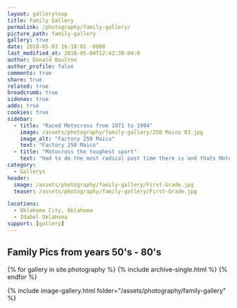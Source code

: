 ```yaml
---
layout: galleryloop
title: Family Gallery
permalink: /photography/family-gallery/
picture_path: family-gallery
gallery: true
date: 2018-05-03 16:18:01 -0600
last_modified_at: 2018-05-04T12:42:38-04:0
author: Donald Boulton
author_profile: false
comments: true
share: true
related: true
breadcrumb: true
sidenav: true
adds: true
cookies: true
sidebar:
  - title: "Raced Motocross from 1971 to 1994"
    image: /assets/photography/family-gallery/250 Maico 83.jpg
    image_alt: "Factory 250 Maico"
    text: "Factory 250 Maico"
  - title: "Motocross the toughest sport"
    text: "Had to do the most radical past time there is and thats Motocross - Supercross when I was young, everything else is wimpy."
category:
  - Gallerys
header:
  image: /assets/photography/family-gallery/First-Grade.jpg
  teaser: /assets/photography/family-gallery/First-Grade.jpg

locations:
  - Oklahoma City, Oklahoma
  - Idabel Oklahoma
support: [gallery]
---
```


## Family Pics from years 50's - 80's

{% for gallery in site.photography %}
  {% include archive-single.html %}
{% endfor %}

{% include image-gallery.html folder="/assets/photography/family-gallery" %}